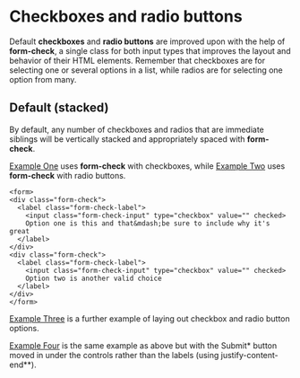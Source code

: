 
# Checkboxes and radio buttons

Default **checkboxes** and **radio buttons** are improved upon with the help of **form-check**, a single class for both input types 
that improves the layout and behavior of their HTML elements. 
Remember that checkboxes are for selecting one or several options in a list, while radios are for selecting one option from many.

## Default (stacked)
By default, any number of checkboxes and radios that are immediate siblings will be vertically stacked and appropriately spaced 
with **form-check**.

<a href="archives/Class Htmls/ex5.html" target = "_blank">Example One</a> uses **form-check** with checkboxes, while 
<a href="archives/Class Htmls/ex6.html" target = "_blank">Example Two</a> uses **form-check** with radio buttons.

~~~
<form>
<div class="form-check">
  <label class="form-check-label">
    <input class="form-check-input" type="checkbox" value="" checked>
    Option one is this and that&mdash;be sure to include why it's great
  </label>
</div>
<div class="form-check">
  <label class="form-check-label">
    <input class="form-check-input" type="checkbox" value="" checked>
    Option two is another valid choice
  </label>
</div>
</form>
~~~

<a href="archives/Class Htmls/ex7.html" target = "_blank">Example Three</a> is a further example of laying out checkbox and radio button options. 

<a href="archives/Class Htmls/ex7a.html" target = "_blank">Example Four</a> is the same example as above but with the Submit* button moved in 
under the controls rather than the labels (using justify-content-end**). 
